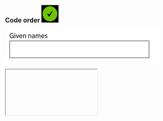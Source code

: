 ## Code order ![](images/tick.jpg)

![](images/given-names.jpg)

<iframe class="ace stretch" data-mode="html"><label for="givenName">
  Given names
</label>
<input type="text" id="givenName" aria-required="true">
</iframe>